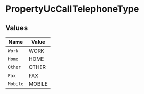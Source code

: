 # PropertyUcCallTelephoneType


## Values

| Name     | Value    |
| -------- | -------- |
| `Work`   | WORK     |
| `Home`   | HOME     |
| `Other`  | OTHER    |
| `Fax`    | FAX      |
| `Mobile` | MOBILE   |